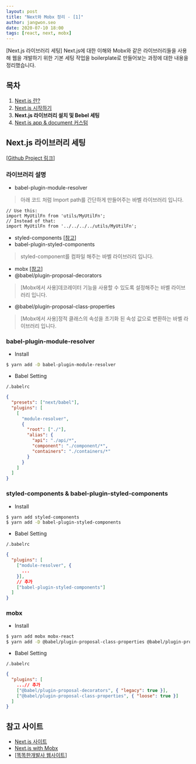```yaml
---
layout: post
title: "Next와 Mobx 정리 - [1]"
author: jangwon.seo
date: 2020-07-10 18:00
tags: [react, next, mobx]
---
```


[Next.js 라이브러리 세팅]
Next.js에 대한 이해와 Mobx와 같은 라이브러리들을 사용해 웹을 개발하기 위한 기본 세팅 작업을 boilerplate로 만들어보는 과정에 대한 내용을 정리했습니다.

## 목차

1. [Next.js 란?](https://blog.toktokhan.dev/next-mobx-boiler-1/)
2. [Next.js 시작하기](https://blog.toktokhan.dev/next-mobx-boiler-2/)
3. **Next.js 라이브러리 설치 및 Bebel 세팅**
4. [Next.js app & document 커스텀](https://blog.toktokhan.dev/next-mobx-boiler-4/)

## Next.js 라이브러리 세팅

[[Github Project 링크](https://github.com/wkddnjset/next-mobx-boilerplate)]

### 라이브러리 설명

- babel-plugin-module-resolver

> 아래 코드 처럼 Import path를 간단하게 만들어주는 바벨 라이브러리 입니다.

```
// Use this:
import MyUtilFn from 'utils/MyUtilFn';
// Instead of that:
import MyUtilFn from '../../../../utils/MyUtilFn';
```

- styled-components [[참고](https://styled-components.com/)]
- babel-plugin-styled-components

> styled-component를 컴파일 해주는 바벨 라이브러리 입니다.

- mobx [[참고](https://mobx.js.org/README.html)]
- @babel/plugin-proposal-decorators

> [Mobx에서 사용]데코레이터 기능을 사용할 수 있도록 설정해주는 바벨 라이브러리 입니다.

- @babel/plugin-proposal-class-properties

> [Mobx에서 사용]정적 클래스의 속성을 초기화 된 속성 값으로 변환하는 바벨 라이브러리 입니다.

### babel-plugin-module-resolver

- Install

```bash
$ yarn add -D babel-plugin-module-resolver
```

- Babel Setting

`/.babelrc`

```json
{
  "presets": ["next/babel"],
  "plugins": [
    [
      "module-resolver",
      {
        "root": ["./"],
        "alias": {
          "api": "./api/*",
          "component": "./component/*",
          "containers": "./containers/*"
        }
      }
    ]
  ]
}
```

### styled-components & babel-plugin-styled-components

- Install

```bash
$ yarn add styled-components
$ yarn add -D babel-plugin-styled-components
```

- Babel Setting

`/.babelrc`

```json
{
  "plugins": [
    ["module-resolver", {
      ...
    }],
    // 추가
    ["babel-plugin-styled-components"]
  ]
}
```

### mobx

- Install

```bash
$ yarn add mobx mobx-react
$ yarn add -D @babel/plugin-proposal-class-properties @babel/plugin-proposal-decorators
```

- Babel Setting

`/.babelrc`

```json
{
  "plugins": [
    ...// 추가
    ["@babel/plugin-proposal-decorators", { "legacy": true }],
    ["@babel/plugin-proposal-class-properties", { "loose": true }]
  ]
}
```

## 참고 사이트

- [Next.js 사이트](https://nextjs.org/docs/getting-started)
- [Next.js with Mobx](https://www.themikelewis.com/post/nextjs-with-mobx)
- [[똑똑한개발사 웹사이트](https://toktokhan.dev/)]
